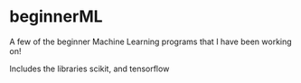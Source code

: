 # beginnerML


A few of the beginner Machine Learning programs that I have been working on!


Includes the libraries scikit, and tensorflow
